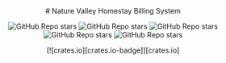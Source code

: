 <div align="center">
# Nature Valley Homestay Billing System

![GitHub Repo stars](https://img.shields.io/github/languages/code-size/telarKaran/WeatherApp?logoColor=green)
![GitHub Repo stars](https://img.shields.io/github/languages/code-size/telarKaran/WeatherApp?logoColor=green)
![GitHub Repo stars](https://img.shields.io/github/languages/code-size/telarKaran/WeatherApp?logoColor=green)
![GitHub Repo stars](https://img.shields.io/github/languages/code-size/telarKaran/WeatherApp?logoColor=green)
![GitHub Repo stars](https://img.shields.io/github/languages/code-size/telarKaran/WeatherApp?logoColor=green)

  [![crates.io][crates.io-badge]][crates.io]

</div>
